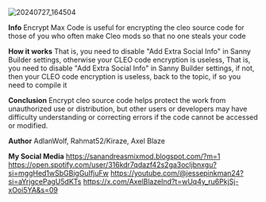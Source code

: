 ![20240727_164504](https://github.com/user-attachments/assets/b2af594d-5dfb-43e9-afba-f6e7597afa10)

**Info** 
Encrypt Max Code is useful for encrypting the cleo source code for those of you who often make Cleo mods so that no one steals your code

**How it works**
That is, you need to disable "Add Extra Social Info" in Sanny Builder settings, otherwise your CLEO code encryption is useless, That is, you need to disable "Add Extra Social Info" in Sanny Builder settings, if not, then your CLEO code encryption is useless, back to the topic, if so you need to compile it

**Conclusion**
Encrypt cleo source code helps protect the work from unauthorized use or distribution, but other users or developers may have difficulty understanding or correcting errors if the code cannot be accessed or modified.

**Author**
AdlanWolf, Rahmat52/Kiraze, Axel Blaze

**My Social Media**
https://sanandreasmixmod.blogspot.com/?m=1
https://open.spotify.com/user/316kdr7qdazf42s2ga3ocljbnxgu?si=mggHed1wSbGBigGuIfjuFw
https://youtube.com/@jessepinkman24?si=aYrjgcePagU5dKTs
https://x.com/AxelBlazeInd?t=wUq4y_ru6PkjSj-xOoi5YA&s=09
